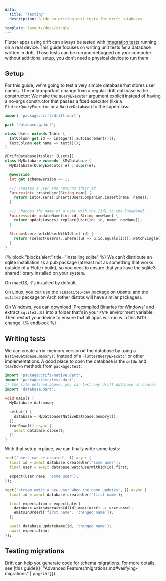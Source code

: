```yaml
---
data:
  title: "Testing"
  description: Guide on writing unit tests for drift databases

template: layouts/docs/single
---
```


Flutter apps using drift can always be tested with [integration tests](https://flutter.dev/docs/cookbook/testing/integration/introduction)
running on a real device. This guide focuses on writing unit tests for a database written in drift.
Those tests can be run and debugged on your computer without additional setup, you don't need a
physical device to run them.

## Setup

For this guide, we're going to test a very simple database that stores user names. The only important change from a regular drift
database is the constructor: We make the `QueryExecutor` argument explicit instead of having a no-args constructor that passes
a fixed executor (like a `FlutterQueryExecutor` or a `NativeDatabase`) to the superclass:

```dart
import 'package:drift/drift.dart';

part 'database.g.dart';

class Users extends Table {
  IntColumn get id => integer().autoIncrement()();
  TextColumn get name => text()();
}

@DriftDatabase(tables: [Users])
class MyDatabase extends _$MyDatabase {
  MyDatabase(QueryExecutor e) : super(e);

  @override
  int get schemaVersion => 1;

  /// Creates a user and returns their id
  Future<int> createUser(String name) {
    return into(users).insert(UsersCompanion.insert(name: name));
  }

  /// Changes the name of a user with the [id] to the [newName].
  Future<void> updateName(int id, String newName) {
    return update(users).replace(User(id: id, name: newName));
  }

  Stream<User> watchUserWithId(int id) {
    return (select(users)..where((u) => u.id.equals(id))).watchSingle();
  }
}
```

{% block "blocks/alert" title="Installing sqlite" %}
We can't distribute an sqlite installation as a pub package (at least
not as something that works outside of a Flutter build), so you need
to ensure that you have the sqlite3 shared library installed on your
system.

On macOS, it's installed by default.

On Linux, you can use the `libsqlite3-dev` package on Ubuntu and the
`sqlite3` package on Arch (other distros will have similar packages).

On Windows, you can [download 'Precompiled Binaries for Windows'](https://www.sqlite.org/download.html)
and extract `sqlite3.dll` into a folder that's in your `PATH`
environment variable. Then restart your device to ensure that
all apps will run with this `PATH` change.
{% endblock %}

## Writing tests

We can create an in-memory version of the database by using a
`NativeDatabase.memory()` instead of a `FlutterQueryExecutor` or other implementations. A good
place to open the database is the `setUp` and `tearDown` methods from
`package:test`:
```dart
import 'package:drift/native.dart';
import 'package:test/test.dart';
// the file defined above, you can test any drift database of course
import 'database.dart';

void main() {
  MyDatabase database;

  setUp(() {
    database = MyDatabase(NativeDatabase.memory());
  });
  tearDown(() async {
    await database.close();
  });
}
```

With that setup in place, we can finally write some tests:
```dart
test('users can be created', () async {
  final id = await database.createUser('some user');
  final user = await database.watchUserWithId(id).first;

  expect(user.name, 'some user');
});

test('stream emits a new user when the name updates', () async {
  final id = await database.createUser('first name');

  final expectation = expectLater(
    database.watchUserWithId(id).map((user) => user.name),
    emitsInOrder(['first name', 'changed name']),
  );

  await database.updateName(id, 'changed name');
  await expectation;
});
```

## Testing migrations

Drift can help you generate code for schema migrations. For more details, see
[this guide]({{ "Advanced Features/migrations.md#verifying-migrations" | pageUrl }}).
